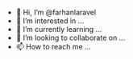 - 👋 Hi, I’m @farhanlaravel
- 👀 I’m interested in ...
- 🌱 I’m currently learning ...
- 💞️ I’m looking to collaborate on ...
- 📫 How to reach me ...

<!---
farhanlaravel/farhanlaravel is a ✨ special ✨ repository because its `README.md` (this file) appears on your GitHub profile.
You can click the Preview link to take a look at your changes.
--->
